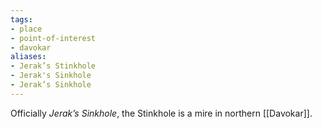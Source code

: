 ```yaml
---
tags:
- place
- point-of-interest
- davokar
aliases:
- Jerak’s Stinkhole
- Jerak's Sinkhole
- Jerak’s Sinkhole
---
```

Officially *Jerak’s Sinkhole*, the Stinkhole is a mire in northern [[Davokar]].